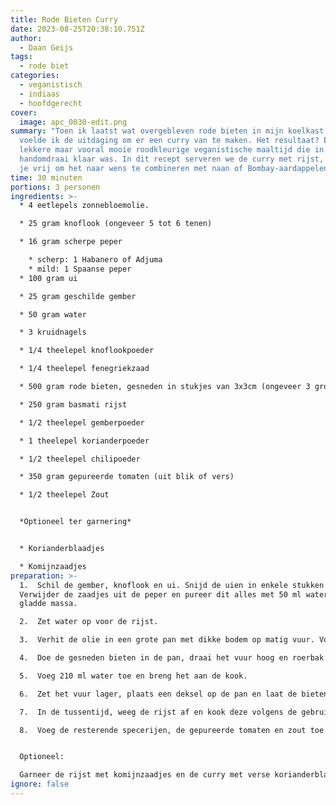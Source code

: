 ```yaml
---
title: Rode Bieten Curry
date: 2023-08-25T20:38:10.751Z
author:
  - Daan Geijs
tags:
  - rode biet
categories:
  - veganistisch
  - indiaas
  - hoofdgerecht
cover:
  image: apc_0030-edit.png
summary: "Toen ik laatst wat overgebleven rode bieten in mijn koelkast ontdekte,
  voelde ik de uitdaging om er een curry van te maken. Het resultaat? Een erg
  lekkere maar vooral mooie roodkleurige veganistische maaltijd die in een
  handomdraai klaar was. In dit recept serveren we de curry met rijst, maar voel
  je vrij om het naar wens te combineren met naan of Bombay-aardappelen. "
time: 30 minuten
portions: 3 personen
ingredients: >-
  * 4 eetlepels zonnebloemolie.

  * 25 gram knoflook (ongeveer 5 tot 6 tenen)

  * 16 gram scherpe peper 

    * scherp: 1 Habanero of Adjuma
    * mild: 1 Spaanse peper
  * 100 gram ui

  * 25 gram geschilde gember

  * 50 gram water

  * 3 kruidnagels

  * 1/4 theelepel knoflookpoeder

  * 1/4 theelepel fenegriekzaad

  * 500 gram rode bieten, gesneden in stukjes van 3x3cm (ongeveer 3 grote bieten)

  * 250 gram basmati rijst

  * 1/2 theelepel gemberpoeder

  * 1 theelepel korianderpoeder

  * 1/2 theelepel chilipoeder

  * 350 gram gepureerde tomaten (uit blik of vers)

  * 1/2 theelepel Zout


  *Optioneel ter garnering*


  * Korianderblaadjes

  * Komijnzaadjes
preparation: >-
  1.  Schil de gember, knoflook en ui. Snijd de uien in enkele stukken.
  Verwijder de zaadjes uit de peper en pureer dit alles met 50 ml water tot een
  gladde massa.

  2.  Zet water op voor de rijst.

  3.  Verhit de olie in een grote pan met dikke bodem op matig vuur. Voeg de kruidnagels, knoflookpoeder en gemalen fenegriekzaad toe. Roerbak dit ongeveer 1 minuut of tot de zaadjes beginnen te knetteren.

  4.  Doe de gesneden bieten in de pan, draai het vuur hoog en roerbak ze 5 minuten.

  5.  Voeg 210 ml water toe en breng het aan de kook.

  6.  Zet het vuur lager, plaats een deksel op de pan en laat de bieten 10 minuten sudderen.

  7.  In de tussentijd, weeg de rijst af en kook deze volgens de gebruiksaanwijzing.

  8.  Voeg de resterende specerijen, de gepureerde tomaten en zout toe aan de pan met bieten. Laat het geheel nog 10 minuten koken.


  Optioneel:

  Garneer de rijst met komijnzaadjes en de curry met verse korianderblaadjes. 
ignore: false
---
```

